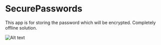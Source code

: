 # SecurePasswords
This app is for storing the password which will be encrypted. Completely offline solution.  

![Alt text](/SecurePasswords/SCREENSHOT/screenshot-2020-06-04_12.09.03.157.png?raw=true "Optional Title")

